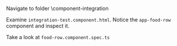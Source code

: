 Navigate to folder \component-integration

Examine `integration-test.component.html`. Notice the `app-food-row` component and inspect it.

Take a look at `food-row.component.spec.ts`
